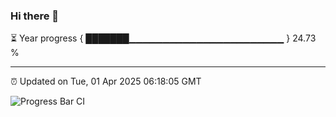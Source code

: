 ### Hi there 👋

⏳ Year progress { ███████▁▁▁▁▁▁▁▁▁▁▁▁▁▁▁▁▁▁▁▁▁▁▁ } 24.73 %

---

⏰ Updated on Tue, 01 Apr 2025 06:18:05 GMT

![Progress Bar CI](https://github.com/code-lakshay/GitHub-Actions-Demo/workflows/Progress%20Bar%20CI/badge.svg)
